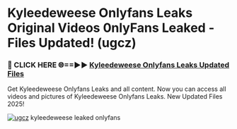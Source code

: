 # Kyleedeweese Onlyfans Leaks Original Videos 0nlyFans Leaked - Files Updated! (ugcz)

<h3>🔴 CLICK HERE 🌐==►► <a href="https://tinyurl.com/3hn5wdd3" rel="nofollow">Kyleedeweese Onlyfans Leaks Updated Files</a></h3>

Get Kyleedeweese Onlyfans Leaks and all content. Now you can access all videos and pictures of Kyleedeweese Onlyfans Leaks. New Updated Files 2025!

[![ugcz](https://i.imgur.com/4HnBqBT.gif)](https://tinyurl.com/3hn5wdd3)
kyleedeweese leaked onlyfans